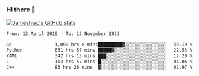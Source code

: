 ### Hi there 👋

[![Jameshwc's GitHub stats](https://github-readme-stats.vercel.app/api?username=jameshwc)](https://github.com/anuraghazra/github-readme-stats)

<!--START_SECTION:waka-->

```txt
From: 13 April 2019 - To: 13 November 2023

Go                1,099 hrs 8 mins█████████▓░░░░░░░░░░░░░░░   39.19 %
Python            631 hrs 57 mins █████▓░░░░░░░░░░░░░░░░░░░   22.53 %
YAML              342 hrs 13 mins ███░░░░░░░░░░░░░░░░░░░░░░   12.20 %
C                 113 hrs 57 mins █░░░░░░░░░░░░░░░░░░░░░░░░   04.06 %
C++               83 hrs 26 mins  ▓░░░░░░░░░░░░░░░░░░░░░░░░   02.97 %
```

<!--END_SECTION:waka-->